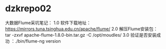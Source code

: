 # dzkrepo02
大数据Flume采坑笔记：
  1.0  软件下载地址：https://mirrors.tuna.tsinghua.edu.cn/apache/flume/
  2.0  解压Flume安装包：tar -zxvf apache-flume-1.8.0-bin.tar.gz  -C /opt/moudles/
  3.0  验证是否安装成功 ：./bin/flume-ng version
